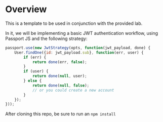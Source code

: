# Overview

This is a template to be used in conjunction with the provided lab. 

In it, we will be implementing a basic JWT authentication workflow, using Passport JS and the following strategy:

```javascript
passport.use(new JwtStrategy(opts, function(jwt_payload, done) {
    User.findOne({id: jwt_payload.sub}, function(err, user) {
        if (err) {
            return done(err, false);
        }
        if (user) {
            return done(null, user);
        } else {
            return done(null, false);
            // or you could create a new account
        }
    });
}));
```

After cloning this repo, be sure to run an `npm install`
